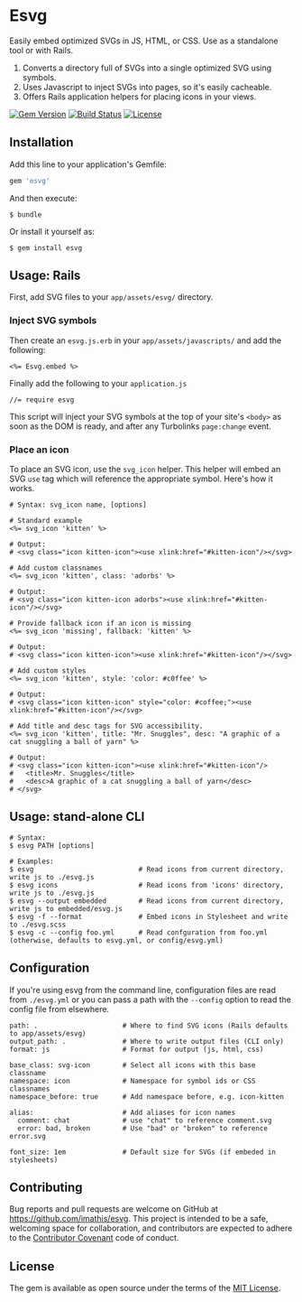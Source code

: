 # Esvg

Easily embed optimized SVGs in JS, HTML, or CSS. Use as a standalone tool or with Rails.

1. Converts a directory full of SVGs into a single optimized SVG using symbols.
2. Uses Javascript to inject SVGs into pages, so it's easily cacheable.
3. Offers Rails application helpers for placing icons in your views.

[![Gem Version](http://img.shields.io/gem/v/esvg.svg)](https://rubygems.org/gems/esvg)
[![Build Status](http://img.shields.io/travis/imathis/esvg.svg)](https://travis-ci.org/imathis/esvg)
[![License](http://img.shields.io/:license-mit-blue.svg)](http://imathis.mit-license.org)

## Installation

Add this line to your application's Gemfile:

```ruby
gem 'esvg'
```

And then execute:

    $ bundle

Or install it yourself as:

    $ gem install esvg

## Usage: Rails

First, add SVG files to your `app/assets/esvg/` directory.

### Inject SVG symbols

Then create an `esvg.js.erb` in your `app/assets/javascripts/` and add the following:

```
<%= Esvg.embed %>
```

Finally add the following to your `application.js`

```
//= require esvg
```

This script will inject your SVG symbols at the top of your site's `<body>` as soon as the DOM is ready, and after any Turbolinks `page:change` event.

### Place an icon

To place an SVG icon, use the `svg_icon` helper. This helper will embed an SVG `use` tag which will reference the appropriate symbol. Here's how it works.

```
# Syntax: svg_icon name, [options]

# Standard example
<%= svg_icon 'kitten' %>

# Output:
# <svg class="icon kitten-icon"><use xlink:href="#kitten-icon"/></svg>

# Add custom classnames
<%= svg_icon 'kitten', class: 'adorbs' %>

# Output: 
# <svg class="icon kitten-icon adorbs"><use xlink:href="#kitten-icon"/></svg>

# Provide fallback icon if an icon is missing
<%= svg_icon 'missing', fallback: 'kitten' %>

# Output: 
# <svg class="icon kitten-icon"><use xlink:href="#kitten-icon"/></svg>

# Add custom styles
<%= svg_icon 'kitten', style: 'color: #c0ffee' %>

# Output: 
# <svg class="icon kitten-icon" style="color: #coffee;"><use xlink:href="#kitten-icon"/></svg>

# Add title and desc tags for SVG accessibility.
<%= svg_icon 'kitten', title: "Mr. Snuggles", desc: "A graphic of a cat snuggling a ball of yarn" %>

# Output: 
# <svg class="icon kitten-icon"><use xlink:href="#kitten-icon"/>
#   <title>Mr. Snuggles</title>
#   <desc>A graphic of a cat snuggling a ball of yarn</desc>
# </svg>
```

## Usage: stand-alone CLI

```
# Syntax:
$ esvg PATH [options]

# Examples:
$ esvg                          # Read icons from current directory, write js to ./esvg.js
$ esvg icons                    # Read icons from 'icons' directory, write js to ./esvg.js
$ esvg --output embedded        # Read icons from current directory, write js to embedded/esvg.js
$ esvg -f --format              # Embed icons in Stylesheet and write to ./esvg.scss
$ esvg -c --config foo.yml      # Read confguration from foo.yml (otherwise, defaults to esvg.yml, or config/esvg.yml)
```

## Configuration

If you're using esvg from the command line, configuration files are read from `./esvg.yml` or you can pass a path with the `--config` option to read the config file from elsewhere.

```
path: .                     # Where to find SVG icons (Rails defaults to app/assets/esvg)
output_path: .              # Where to write output files (CLI only)
format: js                  # Format for output (js, html, css)

base_class: svg-icon        # Select all icons with this base classname
namespace: icon             # Namespace for symbol ids or CSS classnames
namespace_before: true      # Add namespace before, e.g. icon-kitten

alias:                      # Add aliases for icon names
  comment: chat             # use "chat" to reference comment.svg
  error: bad, broken        # Use "bad" or "broken" to reference error.svg

font_size: 1em              # Default size for SVGs (if embeded in stylesheets)
```

## Contributing

Bug reports and pull requests are welcome on GitHub at https://github.com/imathis/esvg. This project is intended to be a safe, welcoming space for collaboration, and contributors are expected to adhere to the [Contributor Covenant](contributor-covenant.org) code of conduct.

## License

The gem is available as open source under the terms of the [MIT License](http://opensource.org/licenses/MIT).


